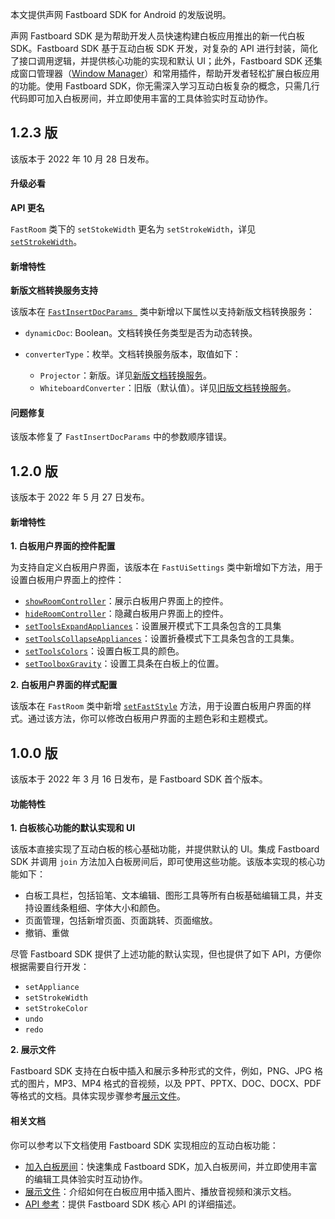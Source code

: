 本文提供声网 Fastboard SDK for Android 的发版说明。

声网 Fastboard SDK 是为帮助开发人员快速构建白板应用推出的新一代白板 SDK。Fastboard SDK 基于互动白板 SDK 开发，对复杂的 API 进行封装，简化了接口调用逻辑，并提供核心功能的实现和默认 UI；此外，Fastboard SDK 还集成窗口管理器（[Window Manager](https://github.com/netless-io/window-manager)）和常用插件，帮助开发者轻松扩展白板应用的功能。使用 Fastboard SDK，你无需深入学习互动白板复杂的概念，只需几行代码即可加入白板房间，并立即使用丰富的工具体验实时互动协作。


## 1.2.3 版

该版本于 2022 年 10 月 28 日发布。

#### 升级必看

**API 更名**

`FastRoom` 类下的 `setStokeWidth` 更名为 `setStrokeWidth`，详见 [`setStrokeWidth`](https://docs.agora.io/cn/whiteboard/fastboard_api_android?platform=Android#setstokewidth)。

#### 新增特性

**新版文档转换服务支持**

该版本在 [`FastInsertDocParams `](https://docs.agora.io/cn/whiteboard/fastboard_api_android?platform=Android#insertdocs) 类中新增以下属性以支持新版文档转换服务：

- `dynamicDoc`: Boolean。文档转换任务类型是否为动态转换。

- `converterType`：枚举。文档转换服务版本，取值如下：
  - `Projector`：新版。详见[新版文档转换服务](https://docs.agora.io/cn/whiteboard/file_conversion_overview?platform=Android)。
  - `WhiteboardConverter`：旧版（默认值）。详见[旧版文档转换服务](https://docs.agora.io/cn/whiteboard/file_conversion_overview_old?platform=RESTful)。

#### 问题修复

该版本修复了 `FastInsertDocParams` 中的参数顺序错误。

## 1.2.0 版

该版本于 2022 年 5 月 27 日发布。

#### 新增特性

**1. 白板用户界面的控件配置**

为支持自定义白板用户界面，该版本在 `FastUiSettings` 类中新增如下方法，用于设置白板用户界面上的控件：

- [`showRoomController`](https://docs.agora.io/cn/whiteboard/fastboard_api_android?platform=Android#showroomcontroller)：展示白板用户界面上的控件。
- [`hideRoomController`](https://docs.agora.io/cn/whiteboard/fastboard_api_android?platform=Android#hideroomcontroller)：隐藏白板用户界面上的控件。
- [`setToolsExpandAppliances`](https://docs.agora.io/cn/whiteboard/fastboard_api_android?platform=Android#settoolsexpandappliances)：设置展开模式下工具条包含的工具集
- [`setToolsCollapseAppliances`](https://docs.agora.io/cn/whiteboard/fastboard_api_android?platform=Android#settoolscollapseappliances)：设置折叠模式下工具条包含的工具集。
- [`setToolsColors`](https://docs.agora.io/cn/whiteboard/fastboard_api_android?platform=Android#settoolscolors)：设置白板工具的颜色。
- [`setToolboxGravity`](https://docs.agora.io/cn/whiteboard/fastboard_api_android?platform=Android#settoolboxgravity)：设置工具条在白板上的位置。

**2. 白板用户界面的样式配置**

该版本在 `FastRoom` 类中新增 [`setFastStyle`](https://docs.agora.io/cn/whiteboard/fastboard_api_android?platform=Android#setfaststyle) 方法，用于设置白板用户界面的样式。通过该方法，你可以修改白板用户界面的主题色彩和主题模式。

## 1.0.0 版

该版本于 2022 年 3 月 16 日发布，是 Fastboard SDK 首个版本。

#### 功能特性

**1. 白板核心功能的默认实现和 UI**

该版本直接实现了互动白板的核心基础功能，并提供默认的 UI。集成 Fastboard SDK 并调用 `join` 方法加入白板房间后，即可使用这些功能。该版本实现的核心功能如下：

- 白板工具栏，包括铅笔、文本编辑、图形工具等所有白板基础编辑工具，并支持设置线条粗细、字体大小和颜色。
- 页面管理，包括新增页面、页面跳转、页面缩放。
- 撤销、重做

尽管 Fastboard SDK 提供了上述功能的默认实现，但也提供了如下 API，方便你根据需要自行开发：

- `setAppliance`
- `setStrokeWidth`
- `setStrokeColor`
- `undo`
- `redo`

**2. 展示文件**

Fastboard SDK 支持在白板中插入和展示多种形式的文件，例如，PNG、JPG 格式的图片，MP3、MP4 格式的音视频，以及 PPT、PPTX、DOC、DOCX、PDF 等格式的文档。具体实现步骤参考[展示文件](./present_files_android?platform=Android)。

#### 相关文档

你可以参考以下文档使用 Fastboard SDK 实现相应的互动白板功能：

- [加入白板房间](./join_whiteboard_room_android_fastboard)：快速集成 Fastboard SDK，加入白板房间，并立即使用丰富的编辑工具体验实时互动协作。
- [展示文件](./present_files_android?platform=Android)：介绍如何在白板应用中插入图片、播放音视频和演示文档。
- [API 参考](https://docs.agora.io/cn/whiteboard/fastboard_api_android?platform=Android)：提供 Fastboard SDK 核心 API 的详细描述。